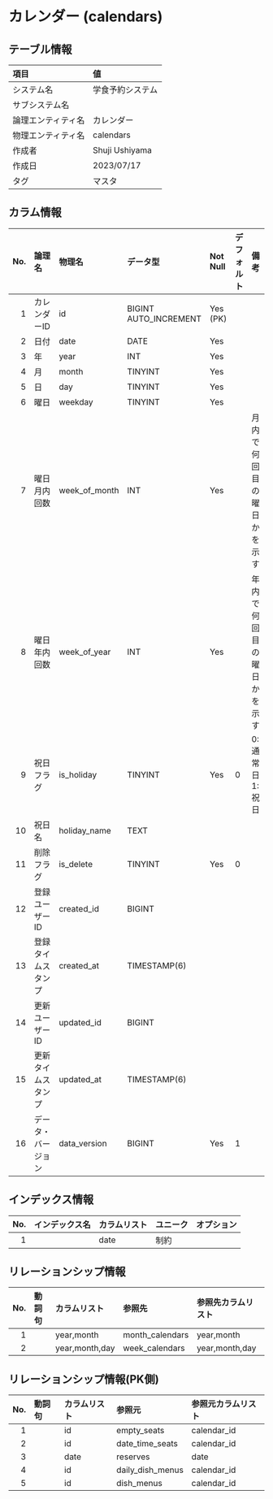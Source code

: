 # カレンダー (calendars)

## テーブル情報

| 項目                           | 値                                                                                                   |
|:-------------------------------|:-----------------------------------------------------------------------------------------------------|
| システム名                     | 学食予約システム                                                                                     |
| サブシステム名                 |                                                                                                      |
| 論理エンティティ名             | カレンダー                                                                                           |
| 物理エンティティ名             | calendars                                                                                            |
| 作成者                         | Shuji Ushiyama                                                                                       |
| 作成日                         | 2023/07/17                                                                                           |
| タグ                           | マスタ                                                                                               |



## カラム情報

| No. | 論理名                         | 物理名                         | データ型                       | Not Null | デフォルト           | 備考                           |
|----:|:-------------------------------|:-------------------------------|:-------------------------------|:---------|:---------------------|:-------------------------------|
|   1 | カレンダーID                   | id                             | BIGINT AUTO_INCREMENT          | Yes (PK) |                      |                                |
|   2 | 日付                           | date                           | DATE                           | Yes      |                      |                                |
|   3 | 年                             | year                           | INT                            | Yes      |                      |                                |
|   4 | 月                             | month                          | TINYINT                        | Yes      |                      |                                |
|   5 | 日                             | day                            | TINYINT                        | Yes      |                      |                                |
|   6 | 曜日                           | weekday                        | TINYINT                        | Yes      |                      |                                |
|   7 | 曜日月内回数                   | week_of_month                  | INT                            | Yes      |                      | 月内で何回目の曜日かを示す     |
|   8 | 曜日年内回数                   | week_of_year                   | INT                            | Yes      |                      | 年内で何回目の曜日かを示す     |
|   9 | 祝日フラグ                     | is_holiday                     | TINYINT                        | Yes      | 0                    | 0:通常日 1:祝日                |
|  10 | 祝日名                         | holiday_name                   | TEXT                           |          |                      |                                |
|  11 | 削除フラグ                     | is_delete                      | TINYINT                        | Yes      | 0                    |                                |
|  12 | 登録ユーザーID                 | created_id                     | BIGINT                         |          |                      |                                |
|  13 | 登録タイムスタンプ             | created_at                     | TIMESTAMP(6)                   |          |                      |                                |
|  14 | 更新ユーザーID                 | updated_id                     | BIGINT                         |          |                      |                                |
|  15 | 更新タイムスタンプ             | updated_at                     | TIMESTAMP(6)                   |          |                      |                                |
|  16 | データ・バージョン             | data_version                   | BIGINT                         | Yes      | 1                    |                                |



## インデックス情報

| No. | インデックス名                 | カラムリスト                             | ユニーク   | オプション                     | 
|----:|:-------------------------------|:-----------------------------------------|:-----------|:-------------------------------|
|   1 |                                | date                                     | 制約       |                                |



## リレーションシップ情報

| No. | 動詞句                         | カラムリスト                             | 参照先                         | 参照先カラムリスト                       |
|----:|:-------------------------------|:-----------------------------------------|:-------------------------------|:-----------------------------------------|
|   1 |                                | year,month                               | month_calendars                | year,month                               |
|   2 |                                | year,month,day                           | week_calendars                 | year,month,day                           |



## リレーションシップ情報(PK側)

| No. | 動詞句                         | カラムリスト                             | 参照元                         | 参照元カラムリスト                       |
|----:|:-------------------------------|:-----------------------------------------|:-------------------------------|:-----------------------------------------|
|   1 |                                | id                                       | empty_seats                    | calendar_id                              |
|   2 |                                | id                                       | date_time_seats                | calendar_id                              |
|   3 |                                | date                                     | reserves                       | date                                     |
|   4 |                                | id                                       | daily_dish_menus               | calendar_id                              |
|   5 |                                | id                                       | dish_menus                     | calendar_id                              |


